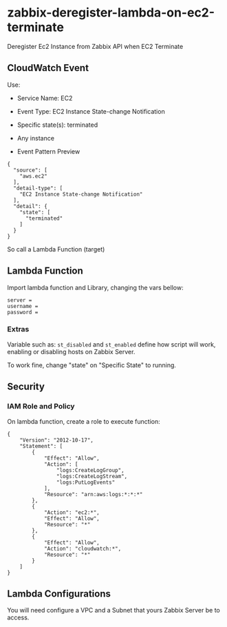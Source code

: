 # zabbix-deregister-lambda-on-ec2-terminate
Deregister Ec2 Instance from Zabbix API when EC2 Terminate
  

## CloudWatch Event

Use:

* Service Name: EC2
* Event Type: EC2 Instance State-change Notification
* Specific state(s): terminated
* Any instance

* Event Pattern Preview

```
{
  "source": [
    "aws.ec2"
  ],
  "detail-type": [
    "EC2 Instance State-change Notification"
  ],
  "detail": {
    "state": [
      "terminated"
    ]
  }
}
```

So call a Lambda Function (target)


## Lambda Function

Import lambda function and Library, changing the vars bellow:


```
server =
username = 
password =
```

### Extras

Variable such as: 
```st_disabled``` and ```st_enabled``` define how script will work, enabling or disabling hosts on Zabbix Server. 

To work fine, change "state" on "Specific State" to running.

## Security

### IAM Role and Policy

On lambda function, create a role to execute function:

```
{
    "Version": "2012-10-17",
    "Statement": [
        {
            "Effect": "Allow",
            "Action": [
                "logs:CreateLogGroup",
                "logs:CreateLogStream",
                "logs:PutLogEvents"
            ],
            "Resource": "arn:aws:logs:*:*:*"
        },
        {
            "Action": "ec2:*",
            "Effect": "Allow",
            "Resource": "*"
        },
        {
            "Effect": "Allow",
            "Action": "cloudwatch:*",
            "Resource": "*"
        }
    ]
}
```

## Lambda Configurations

You will need configure a VPC and a Subnet that yours Zabbix Server be to access.

 
